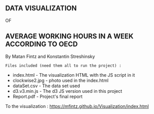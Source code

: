 ## DATA VISUALIZATION
 
OF

## AVERAGE WORKING HOURS IN A WEEK ACCORDING TO OECD

By Matan Fintz and Konstantin Streshinsky

    
    Files included (need them all to run the project) :

  - index.html  - The visualization HTML with the JS script in it
  - clockwise2.jpg - photo used in the index.html
  - dataSet.csv - The data set used
  - d3.v3.min.js - The d3 JS version used in this project 
  - Report.pdf - Project's final report


To the visualization :
https://mfintz.github.io/Visualization/index.html
